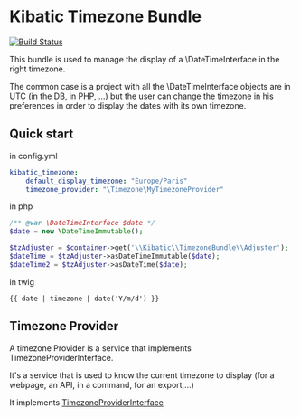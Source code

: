 Kibatic Timezone Bundle
=====================

[![Build Status](https://travis-ci.com/kibatic/KibaticTimezoneBundle.svg?branch=master)](https://travis-ci.com/kibatic/KibaticTimezoneBundle)

This bundle is used to manage the display of a \DateTimeInterface in the right timezone.

The common case is a project with all the \DateTimeInterface objects are
in UTC (in the DB, in PHP, ...) but the user can change the timezone in
his preferences in order to display the dates with its own timezone.

Quick start
-----------

in config.yml

```yml
kibatic_timezone:
    default_display_timezone: "Europe/Paris"
    timezone_provider: "\Timezone\MyTimezoneProvider"
```

in php

```php
/** @var \DateTimeInterface $date */
$date = new \DateTimeImmutable();

$tzAdjuster = $container->get('\\Kibatic\\TimezoneBundle\\Adjuster');
$dateTime = $tzAdjuster->asDateTimeImmutable($date);
$dateTime2 = $tzAdjuster->asDateTime($date);
```

in twig

```twig
{{ date | timezone | date('Y/m/d') }}
```

Timezone Provider
-----------------

A timezone Provider is a service that implements TimezoneProviderInterface.

It's a service that is used to know the current timezone to display (for
a webpage, an API, in a command, for an export,...)

It implements [TimezoneProviderInterface](Provider/TimezoneProviderInterface)
